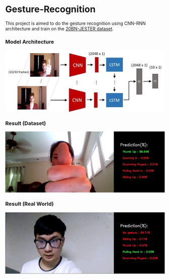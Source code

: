 # Gesture-Recognition
This project is aimed to do the gesture recognition using CNN-RNN architecture and train on the [20BN-JESTER dataset](https://archive.ics.uci.edu/ml/index.php). 

### Model Architecture
![image](imgs/model_architecture.jpg)  <br>

### Result (Dataset)
![image](imgs/result1.jpg) <br>

### Result (Real World)
![image](imgs/result2.gif) <br>


